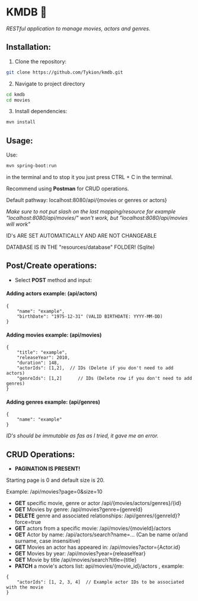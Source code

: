 # KMDB 🎥

*RESTful application to manage movies, actors and genres.*

## Installation:
1. Clone the repository:

```bash
git clone https://github.com/Tykion/kmdb.git
```

2. Navigate to project directory

```bash
cd kmdb
cd movies
```

3. Install dependencies:

```bash
mvn install
```

## Usage:

Use: 

```bash
mvn spring-boot:run
```

in the terminal and to stop it you just press CTRL + C in the terminal.

Recommend using **Postman** for CRUD operations.

<p>Default pathway: localhost:8080/api/{movies or genres or actors} <br>

*Make sure to not put slash on the last mapping/resource for example "localhost:8080/api/movies/" won't work, but "localhost:8080/api/movies will work"*
<br>
<p>ID's ARE SET AUTOMATICALLY AND ARE NOT CHANGEABLE<br>
<p>DATABASE IS IN THE "resources/database" FOLDER! (Sqlite)<br>

## Post/Create operations:

- Select **POST** method and input:

#### Adding actors example: (api/actors)

```
{
    "name": "example",
    "birthDate": "1975-12-31" (VALID BIRTHDATE: YYYY-MM-DD)
}
```

#### Adding movies example: (api/movies)

```
{
    "title": "example",
    "releaseYear": 2010,
    "duration": 148,
    "actorIds": [1,2],  // IDs (Delete if you don't need to add actors)
    "genreIds": [1,2]      // IDs (Delete row if you don't need to add genres)
}
```

#### Adding genres example: (api/genres)

```
{
    "name": "example"
}
```

*ID's should be immutable as fas as I tried, it gave me an error.*

## CRUD Operations: 

- **PAGINATION IS PRESENT!**

Starting page is 0 and default size is 20.

Example:
/api/movies?page=0&size=10


- **GET** specific movie, genre or actor /api/{movies/actors/genres}/{id}
- **GET** Movies by genre: /api/movies?genre={genreId}
- **DELETE** genre and associated relationships: /api/genres/{genreId}?force=true
- **GET** actors from a specific movie: /api/movies/{movieId}/actors
- **GET** Actor by name: /api/actors/search?name=...     (Can be name or/and surname, case insensitive)
- **GET** Movies an actor has appeared in: /api/movies?actor={Actor.id}
- **GET** Movies by year: /api/movies?year={releaseYear}
- **GET** Movie by title /api/movies/search?title={title}
- **PATCH** a movie's actors list: api/movies/{movie_id}/actors , example:

```
{
    "actorIds": [1, 2, 3, 4]  // Example actor IDs to be associated with the movie
}
```
